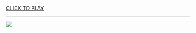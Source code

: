 
<a href="https://premium76.site?title=car_simulator_unblocked_games_66&ref=13M">CLICK TO PLAY</a></h3>
<hr>

<a href="https://premium76.site?title=car_simulator_unblocked_games_66&ref=13M"><img src="https://clearcache.store/games.png"></a>


